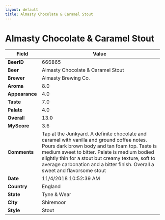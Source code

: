 ```yaml
---
layout: default
title: Almasty Chocolate & Caramel Stout
---
```


# Almasty Chocolate & Caramel Stout

| Field         | Value     |
|---------------|-----------|
| **BeerID** | 666865 |
| **Beer** | Almasty Chocolate & Caramel Stout |
| **Brewer** | Almasty Brewing Co. |
| **Aroma** | 8.0 |
| **Appearance** | 4.0 |
| **Taste** | 7.0 |
| **Palate** | 4.0 |
| **Overall** | 13.0 |
| **MyScore** | 3.6 |
| **Comments** | Tap at the Junkyard. A definite chocolate and caramel with vanilla and ground coffee notes. Pours dark brown body and tan foam top. Taste is medium sweet to bitter. Palate is medium bodied slightly thin for a stout but creamy texture, soft to average carbonation and a bitter finish. Overall a sweet and flavorsome stout |
| **Date** | 11/4/2018 10:52:39 AM |
| **Country** | England |
| **State** | Tyne &amp; Wear |
| **City** | Shiremoor |
| **Style** | Stout |
